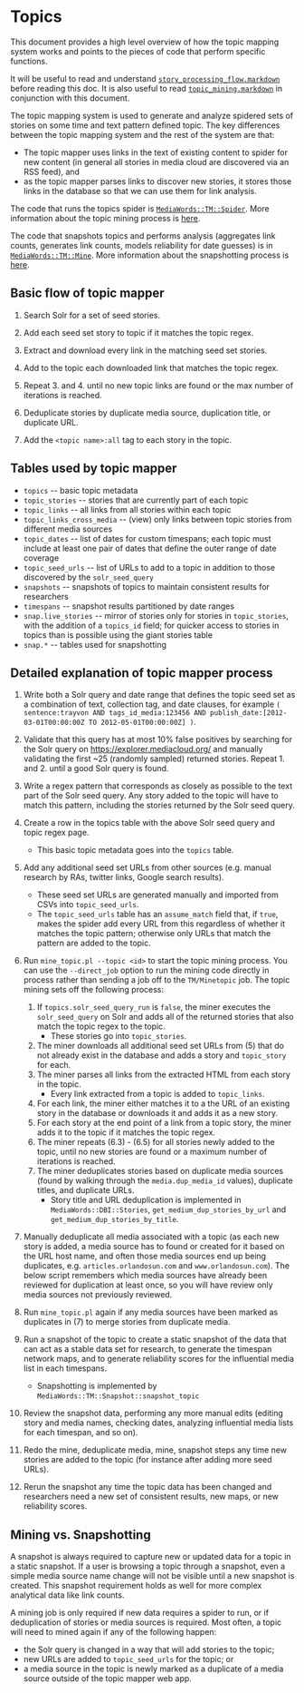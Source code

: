 # Topics

This document provides a high level overview of how the topic mapping system works and points to the pieces of code that perform specific functions.

It will be useful to read and understand [`story_processing_flow.markdown`](story_processing_flow.markdown) before reading this doc.  It is also useful to read [`topic_mining.markdown`](topic_mining.markdown) in conjunction with this document.

The topic mapping system is used to generate and analyze spidered sets of stories on some time and text pattern defined topic. The key differences between the topic mapping system and the rest of the system are that:

* The topic mapper uses links in the text of existing content to spider for new content (in general all stories in media cloud are discovered via an RSS feed), and
* as the topic mapper parses links to discover new stories, it stores those links in the database so that we can use them for link analysis.

The code that runs the topics spider is [`MediaWords::TM::Spider`](../lib/MediaWords/TM/Spider.pm).  More information about the topic mining process is [here](topic_mining.markdown).

The code that snapshots topics and performs analysis (aggregates link counts, generates link counts, models reliability for date guesses) is in [`MediaWords::TM::Mine`](../lib/MediaWords/TM/Mine.pm).  More information about the snapshotting process is [here](topic_snapshots.markdown).


## Basic flow of topic mapper

1. Search Solr for a set of seed stories.

2. Add each seed set story to topic if it matches the topic regex.

3. Extract and download every link in the matching seed set stories.

4. Add to the topic each downloaded link that matches the topic regex.

5. Repeat 3. and 4. until no new topic links are found or the max number of iterations is reached.

6. Deduplicate stories by duplicate media source, duplication title, or duplicate URL.

7. Add the `<topic name>:all` tag to each story in the topic.


## Tables used by topic mapper

* `topics` -- basic topic metadata
* `topic_stories` -- stories that are currently part of each topic
* `topic_links` -- all links from all stories within each topic
* `topic_links_cross_media` -- (view) only links between topic stories from different media sources
* `topic_dates` -- list of dates for custom timespans; each topic must include at least one pair of dates that define the outer range of date coverage
* `topic_seed_urls` -- list of URLs to add to a topic in addition to those discovered by the `solr_seed_query`
* `snapshots` -- snapshots of topics to maintain consistent results for researchers
* `timespans` -- snapshot results partitioned by date ranges
* `snap.live_stories` -- mirror of stories only for stories in `topic_stories`, with the addition of a `topics_id` field; for quicker access to stories in topics than is possible using the giant stories table
* `snap.*` -- tables used for snapshotting


## Detailed explanation of topic mapper process

1. Write both a Solr query and date range that defines the topic seed set as a combination of text, collection tag, and date clauses, for example `( sentence:trayvon AND tags_id_media:123456 AND publish_date:[2012-03-01T00:00:00Z TO 2012-05-01T00:00:00Z] )`.

2. Validate that this query has at most 10% false positives by searching for the Solr query on https://explorer.mediacloud.org/ and manually validating the first ~25 (randomly sampled) returned stories.  Repeat 1. and 2. until a good Solr query is found.

3. Write a regex pattern that corresponds as closely as possible to the text part of the Solr seed query.  Any story added to the topic will have to match this pattern, including the stories returned by the Solr seed query.

4. Create a row in the topics table with the above Solr seed query and topic regex page.
    * This basic topic metadata goes into the `topics` table.

5. Add any additional seed set URLs from other sources (e.g. manual research by RAs, twitter links, Google search results).
    * These seed set URLs are generated manually and imported from CSVs into `topic_seed_urls`.
    * The `topic_seed_urls` table has an `assume_match` field that, if `true`, makes the spider add every URL from this regardless of whether it matches the topic pattern; otherwise only URLs that match the pattern are added to the topic.

6. Run `mine_topic.pl --topic <id>` to start the topic mining process. You can use the `--direct_job` option to run the mining code directly in process rather than sending a job off to the `TM/Minetopic` job.  The topic mining sets off the following process:

    1. If `topics.solr_seed_query_run` is `false`, the miner executes the `solr_seed_query` on Solr and adds all of the returned stories that also match the topic regex to the topic.
        * These stories go into `topic_stories`.
    2. The miner downloads all additional seed set URLs from (5) that do not already exist in the database and adds a story and `topic_story` for each.
    3. The miner parses all links from the extracted HTML from each story in the topic.
        * Every link extracted from a topic is added to `topic_links`.
    4. For each link, the miner either matches it to a the URL of an existing story in the database or downloads it and adds it as a new story.
    5. For each story at the end point of a link from a topic story, the miner adds it to the topic if it matches the topic regex.
    6. The miner repeats (6.3) - (6.5) for all stories newly added to the topic, until no new stories are found or a maximum number of iterations is reached.
    7. The miner deduplicates stories based on duplicate media sources (found by walking through the `media.dup_media_id` values), duplicate titles, and duplicate URLs.
        * Story title and URL deduplication is implemented in `MediaWords::DBI::Stories`, `get_medium_dup_stories_by_url` and `get_medium_dup_stories_by_title`.

7. Manually deduplicate all media associated with a topic (as each new story is added, a media source has to found or created for it based on the URL host name, and often those media sources end up being duplicates, e.g. `articles.orlandosun.com` and `www.orlandosun.com`).  The below script remembers which media sources have already been reviewed for duplication at least once, so you will have review only media sources not previously reviewed.

8. Run `mine_topic.pl` again if any media sources have been marked as duplicates in (7) to merge stories from duplicate media.

9. Run a snapshot of the topic to create a static snapshot of the data that can act as a stable data set for research, to generate the timespan network maps, and to generate reliability scores for the influential media list in each timespans.
    * Snapshotting is implemented by `MediaWords::TM::Snapshot::snapshot_topic`

10. Review the snapshot data, performing any more manual edits (editing story and media names, checking dates, analyzing influential media lists for each timespan, and so on).

11. Redo the mine, deduplicate media, mine, snapshot steps any time new stories are added to the topic (for instance after adding more seed URLs).

12. Rerun the snapshot any time the topic data has been changed and researchers need a new set of consistent results, new maps, or new reliability scores.


## Mining vs. Snapshotting

A snapshot is always required to capture new or updated data for a topic in a static snapshot.  If a user is browsing a topic through a snapshot, even a simple media source name change will not be visible until a new snapshot is created.  This snapshot requirement holds as well for more complex analytical data like link counts.

A mining job is only required if new data requires a spider to run, or if deduplication of stories or media sources is required.  Most often, a topic will need to mined again if any of the following happen:

* the Solr query is changed in a way that will add stories to the topic;
* new URLs are added to `topic_seed_urls` for the topic; or
* a media source in the topic is newly marked as a duplicate of a media source outside of the topic mapper web app.
